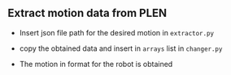 ## Extract motion data from PLEN

- Insert json file path for the desired motion in ``extractor.py``
- copy the obtained data and insert in ``arrays`` list in ``changer.py``

- The motion in format for the robot is obtained